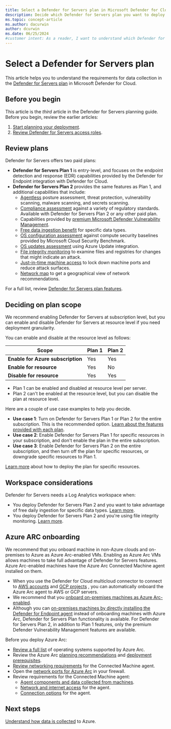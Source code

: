 ```yaml
---
title: Select a Defender for Servers plan in Microsoft Defender for Cloud
description: Decide which Defender for Servers plan you want to deploy.
ms.topic: concept-article
ms.author: dacurwin
author: dcurwin
ms.date: 06/25/2024
#customer intent: As a reader, I want to understand which Defender for Servers plan I want to deploy.
---
```


# Select a Defender for Servers plan

This article helps you to understand the requirements for data collection in the [Defender for Servers plan](defender-for-servers-overview.md) in Microsoft Defender for Cloud.


## Before you begin

This article is the *third* article in the Defender for Servers planning guide. Before you begin, review the earlier articles:

1. [Start planning your deployment](plan-defender-for-servers.md).
1. [Review Defender for Servers access roles](plan-defender-for-servers-roles.md).

## Review plans

Defender for Servers offers two paid plans:


- **Defender for Servers Plan 1** is entry-level, and focuses on the endpoint detection and response (EDR) capabilities provided by the Defender for Endpoint integration with Defender for Cloud.
- **Defender for Servers Plan 2** provides the same features as Plan 1, and additional capabilities that include:
    - [Agentless](concept-agentless-data-collection.md) posture assessment, threat protection, vulnerability scanning, malware scanning, and secrets scanning.
    - [Compliance assessment](regulatory-compliance-dashboard.md) against a variety of regulatory standards. Available with Defender for Servers Plan 2 or any other paid plan.
    - Capabilities provided by [premium Microsoft Defender Vulnerability Management](/defender-vulnerability-management/defender-vulnerability-management-capabilities).
    - [Free data ingestion benefit](data-ingestion-benefit.md) for specific data types.
    - [OS configuration assessment](operating-system-misconfiguration.md) against compute security baselines provided by Microsoft Cloud Security Benchmark.
    - [OS updates assessment](enable-periodic-system-updates.md) using Azure Update integration.
    - [File integrity monitoring](file-integrity-monitoring-overview.md) to examine files and registries for changes that might indicate an attack.
    - [Just-in-time machine access](just-in-time-access-overview.md) to lock down machine ports and reduce attack surfaces.
    - [Network map](protect-network-resources.md) to get a geographical view of network recommendations.


For a full list, review [Defender for Servers plan features](defender-for-servers-overview.md#plan-protection-features).


## Deciding on plan scope

We recommend enabling Defender for Servers at subscription level, but you can enable and disable Defender for Servers at resource level if you need deployment granularity.

You can enable and disable at the resource level as follows:

**Scope** | **Plan 1** | **Plan 2**
--- | --- | ---
**Enable for Azure subscription** | Yes | Yes
**Enable for resource** | Yes | No
**Disable for resource** | Yes | Yes

- Plan 1 can be enabled and disabled at resource level per server.
- Plan 2 can't be enabled at the resource level, but you can disable the plan at resource level.

Here are a couple of use case examples to help you decide.

- **Use case 1**: Turn on Defender for Servers Plan 1 or Plan 2 for the entire subscription. This is the recommended option. [Learn about the features provided with each plan](defender-for-servers-overview.md#defender-for-servers-plans).
- **Use case 2**: Enable Defender for Servers Plan 1 for specific resources in your subscription, and don't enable the plan in the entire subscription.
- **Use case 3**: Enable Defender for Servers Plan 2 on the entire subscription, and then turn off the plan for specific resources, or downgrade specific resources to Plan 1. 

[Learn more]() about how to deploy the plan for specific resources.


## Workspace considerations

Defender for Servers needs a Log Analytics workspace when:

- You deploy Defender for Servers Plan 2 and you want to take advantage of free daily ingestion for specific data types. [Learn more](data-ingestion-benefit.md).
- You deploy Defender for Servers Plan 2 and you're using file integrity monitoring. [Learn more](file-integrity-monitoring-overview.md).

## Azure ARC onboarding

We recommend that you onboard machine in non-Azure clouds and on-premises to Azure as Azure Arc-enabled VMs. Enabling as Azure Arc VMs allows machines to take full advantage of Defender for Servers features. Azure Arc-enabled machines have the Azure Arc Connected Machine agent installed on them.

- When you use the Defender for Cloud multicloud connector to connect to [AWS accounts](quickstart-onboard-aws.md)  and [GCP projects](quickstart-onboard-gcp.md) , you can automatically onboard the Azure Arc agent to AWS or GCP servers.
- We recommend that you [onboard on-premises machines as Azure Arc-enabled](quickstart-onboard-machines.md).
- Although you can [on-premises machines by directly installing the Defender for Endpoint agent](onboard-machines-with-defender-for-endpoint.md) instead of onboarding machines with Azure Arc, Defender for Servers Plan functionality is available. For Defender for Servers Plan 2, in addition to Plan 1 features, only the premium Defender Vulnerability Management features are available.

Before you deploy Azure Arc:

- [Review a full list](/azure/azure-arc/servers/prerequisites#supported-operating-systems) of operating systems supported by Azure Arc.
- Review the Azure Arc [planning recommendations](/azure/azure-arc/servers/plan-at-scale-deployment) and [deployment prerequisites](/azure/azure-arc/servers/prerequisites).
- [Review networking requirements](/azure/azure-arc/servers/arc-gateway) for the Connected Machine agent.
- Open the [network ports for Azure Arc](support-matrix-defender-for-servers.md#network-requirements) in your firewall.
- Review requirements for the Connected Machine agent:
    - [Agent components and data collected from machines](/azure/azure-arc/servers/agent-overview#agent-resources).
    - [Network and internet access](/azure/azure-arc/servers/network-requirements) for the agent.
    - [Connection options](/azure/azure-arc/servers/deployment-options) for the agent.


## Next steps

[Understand how data is collected](plan-defender-for-servers-agents.md) to Azure.

